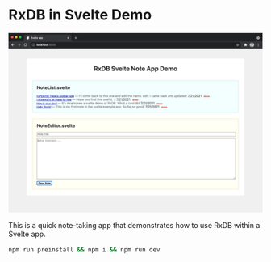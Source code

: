 # RxDB in Svelte Demo

![](./screenshot.jpg)

This is a quick note-taking app that demonstrates how to use RxDB within a Svelte app.

```sh
npm run preinstall && npm i && npm run dev
```
